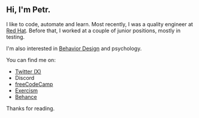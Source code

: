 ## Hi, I'm Petr.

I like to code, automate and learn. Most recently, I was a quality engineer at [Red Hat](https://www.redhat.com/). Before that, I worked at a couple of junior positions, mostly in testing.

I'm also interested in [Behavior Design](https://behaviordesign.info/) and psychology.

You can find me on:

* [Twitter (X)](https://twitter.com/peberanek)
* Discord
* [freeCodeCamp](https://www.freecodecamp.org/peberanek)
* [Exercism](https://exercism.org/profiles/peberanek)
* [Behance](https://www.behance.net/petrberanek)

Thanks for reading.
